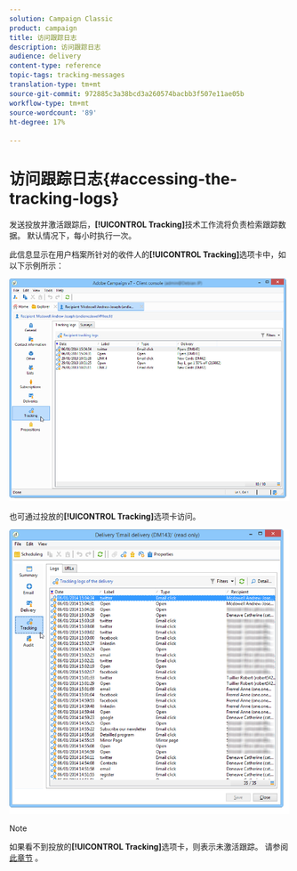 ```yaml
---
solution: Campaign Classic
product: campaign
title: 访问跟踪日志
description: 访问跟踪日志
audience: delivery
content-type: reference
topic-tags: tracking-messages
translation-type: tm+mt
source-git-commit: 972885c3a38bcd3a260574bacbb3f507e11ae05b
workflow-type: tm+mt
source-wordcount: '89'
ht-degree: 17%

---
```



# 访问跟踪日志{#accessing-the-tracking-logs}

发送投放并激活跟踪后，**[!UICONTROL Tracking]**&#x200B;技术工作流将负责检索跟踪数据。 默认情况下，每小时执行一次。

此信息显示在用户档案所针对的收件人的&#x200B;**[!UICONTROL Tracking]**&#x200B;选项卡中，如以下示例所示：

![](assets/s_ncs_user_select_tracking_tab_from_recipient.png)

也可通过投放的&#x200B;**[!UICONTROL Tracking]**&#x200B;选项卡访问。

![](assets/s_ncs_user_select_tracking_tab_from_del.png)

>[!NOTE]
>
>如果看不到投放的&#x200B;**[!UICONTROL Tracking]**&#x200B;选项卡，则表示未激活跟踪。 请参阅[此章节](../../delivery/using/how-to-configure-tracked-links.md) 。
